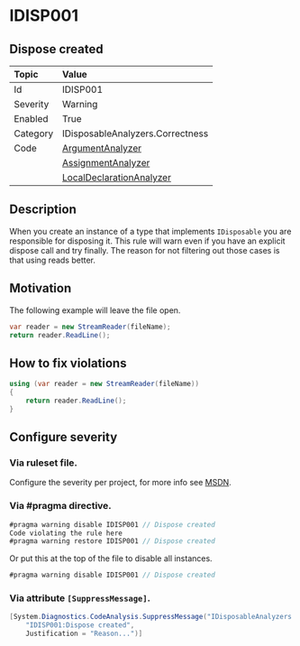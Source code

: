 # IDISP001
## Dispose created

| Topic    | Value
| :--      | :--
| Id       | IDISP001
| Severity | Warning
| Enabled  | True
| Category | IDisposableAnalyzers.Correctness
| Code     | [ArgumentAnalyzer](https://github.com/DotNetAnalyzers/IDisposableAnalyzers/blob/master/IDisposableAnalyzers/Analyzers/ArgumentAnalyzer.cs)
|          | [AssignmentAnalyzer](https://github.com/DotNetAnalyzers/IDisposableAnalyzers/blob/master/IDisposableAnalyzers/Analyzers/AssignmentAnalyzer.cs)
|          | [LocalDeclarationAnalyzer](https://github.com/DotNetAnalyzers/IDisposableAnalyzers/blob/master/IDisposableAnalyzers/Analyzers/LocalDeclarationAnalyzer.cs)

## Description

When you create an instance of a type that implements `IDisposable` you are responsible for disposing it.
This rule will warn even if you have an explicit dispose call and try finally.
The reason for not filtering out those cases is that using reads better.

## Motivation

The following example will leave the file open.
```c#
var reader = new StreamReader(fileName);
return reader.ReadLine();
```

## How to fix violations

```c#
using (var reader = new StreamReader(fileName))
{
    return reader.ReadLine();
}
```

<!-- start generated config severity -->
## Configure severity

### Via ruleset file.

Configure the severity per project, for more info see [MSDN](https://msdn.microsoft.com/en-us/library/dd264949.aspx).

### Via #pragma directive.
```C#
#pragma warning disable IDISP001 // Dispose created
Code violating the rule here
#pragma warning restore IDISP001 // Dispose created
```

Or put this at the top of the file to disable all instances.
```C#
#pragma warning disable IDISP001 // Dispose created
```

### Via attribute `[SuppressMessage]`.

```C#
[System.Diagnostics.CodeAnalysis.SuppressMessage("IDisposableAnalyzers.Correctness", 
    "IDISP001:Dispose created", 
    Justification = "Reason...")]
```
<!-- end generated config severity -->